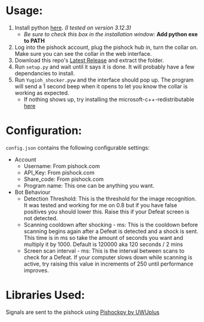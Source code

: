 # Usage:
1. Install python [here](https://www.python.org/downloads/windows/). *(I tested on version 3.12.3)*
    - *Be sure to check this box in the installation window*: **Add python exe to PATH**
2. Log into the pishock account, plug the pishock hub in, turn the collar on. Make sure you can see the collar in the web interface.
3. Download this repo's [Latest Release](https://github.com/giplgwm/Yugioh-MasterDuel-Pishock/releases/latest) and extract the folder.
4. Run `setup.py` and wait until it says it is done. It will probably have a few dependancies to install.
5. Run `Yugioh_shocker.pyw` and the interface should pop up. The program will send a 1 second beep when it opens to let you know the collar is working as expected.
    - If nothing shows up, try installing the microsoft-c++-redistributable [here](https://learn.microsoft.com/en-us/cpp/windows/latest-supported-vc-redist?view=msvc-170)

# Configuration:
`config.json` contains the following configurable settings:
- Account
  - Username: From pishock.com
  - API_Key: From pishock.com
  - Share_code: From pishock.com
  - Program name: This one can be anything you want.
- Bot Behaviour
  - Detection Threshold: This is the threshold for the image recognition. It was tested and working for me on 0.8 but if you have false positives you should lower this. Raise this if your Defeat screen is not detected.
  - Scanning cooldown after shocking - ms: This is the cooldown before scanning begins again after a Defeat is detected and a shock is sent. This time is in ms so take the amount of seconds you want and multiply it by 1000. Default is 120000 aka 120 seconds / 2 mins
  - Screen scan interval - ms: This is the interval between scans to check for a Defeat. If your computer slows down while scanning is active, try raising this value in increments of 250 until performance improves.

 # Libraries Used:
  Signals are sent to the pishock using [Pishockpy by UWUplus](https://github.com/UWUplus/pishockpy)
